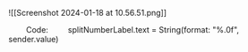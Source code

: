 ![[Screenshot 2024-01-18 at 10.56.51.png]]

        Code:
        splitNumberLabel.text = String(format: "%.0f", sender.value) 



       